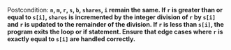 Postcondition: **`n`, `m`, `r`, `s`, `b`, `shares`, `i` remain the same. If `r` is greater than or equal to `s[i]`, `shares` is incremented by the integer division of `r` by `s[i]` and `r` is updated to the remainder of the division. If `r` is less than `s[i]`, the program exits the loop or if statement. Ensure that edge cases where `r` is exactly equal to `s[i]` are handled correctly.**